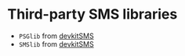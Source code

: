 # Third-party SMS libraries

-   `PSGlib` from [devkitSMS](https://github.com/sverx/devkitSMS/tree/master/PSGlib)
-   `SMSlib` from [devkitSMS](https://github.com/sverx/devkitSMS/tree/master/SMSlib)
